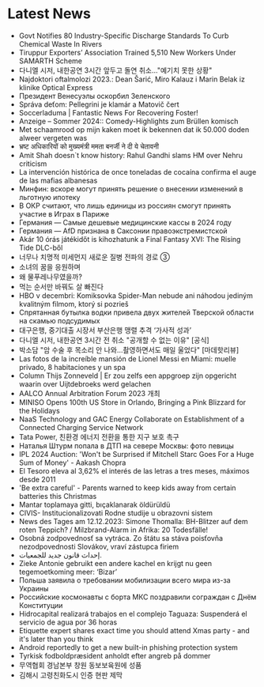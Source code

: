 # Latest News
-  Govt Notifies 80 Industry-Specific Discharge Standards To Curb Chemical Waste In Rivers
-  Tiruppur Exporters’ Association Trained 5,510 New Workers Under SAMARTH Scheme
-  다니엘 시저, 내한공연 3시간 앞두고 돌연 취소…"예기치 못한 상황"
-  Najdoktori oftalmolozi 2023.: Dean Šarić, Miro Kalauz i Marin Belak iz klinike Optical Express
-  Президент Венесуэлы оскорбил Зеленского
-  Správa deťom: Pellegrini je klamár a Matovič čert
-  Soccerladuma | Fantastic News For Recovering Foster!
-  Anzeige – Sommer 2024:: Comedy-Highlights zum Brüllen komisch
-  Met schaamrood op mijn kaken moet ik bekennen dat ik 50.000 doden alweer vergeten was
-  भ्रष्ट अधिकारियों को मुख्यमंत्री ममता बनर्जी ने दी ये चेतावनी
-  Amit Shah doesn`t know history: Rahul Gandhi slams HM over Nehru criticism
-  La intervención histórica de once toneladas de cocaína confirma el auge de las mafias albanesas
-  Минфин: вскоре могут принять решение о внесении изменений в льготную ипотеку
-  В ОКР считают, что лишь единицы из россиян смогут принять участие в Играх в Париже
-  Германия — Самые дешевые медицинские кассы в 2024 году
-  Германия — AfD признана в Саксонии правоэкстремистской
-  Akár 10 órás játékidőt is kihozhatunk a Final Fantasy XVI: The Rising Tide DLC-ből
-  너무나 치명적 미세먼지 새로운 질병 전파의 경로 ③
-  소녀의 꿈을 응원하며
-  왜 물푸레나무였을까?
-  먹는 순서만 바꿔도 살 빠진다
-  HBO v decembri: Komiksovka Spider-Man nebude ani náhodou jediným kvalitným filmom, ktorý si pozrieš
-  Спрятанная бутылка водки привела двух жителей Тверской области на скамью подсудимых
-  대구은행, 중기대출 시장서 부산은행 맹렬 추격 ‘가사적 성과’
-  다니엘 시저, 내한공연 3시간 전 취소 "공개할 수 없는 이유" [공식]
-  박소담 "암 수술 후 목소리 안 나와…촬영하면서도 매일 울었다" [마데핫리뷰]
-  Las fotos de la increíble mansión de Lionel Messi en Miami: muelle privado, 8 habitaciones y un spa
-  Column Thijs Zonneveld | Er zou zelfs een appgroep zijn opgericht waarin over Uijtdebroeks werd gelachen
-  AALCO Annual Arbitration Forum 2023 개최
-  MINISO Opens 100th US Store in Orlando, Bringing a Pink Blizzard for the Holidays
-  NaaS Technology and GAC Energy Collaborate on Establishment of a Connected Charging Service Network
-  Tata Power, 친환경 에너지 전환을 통한 지구 보호 촉구
-  Наталья Штурм попала в ДТП на севере Москвы: фото певицы
-  IPL 2024 Auction: 'Won't be Surprised if Mitchell Starc Goes For a Huge Sum of Money' - Aakash Chopra
-  El Tesoro eleva al 3,62% el interés de las letras a tres meses, máximos desde 2011
-  'Be extra careful' - Parents warned to keep kids away from certain batteries this Christmas
-  Mantar toplamaya gitti, bıçaklanarak öldürüldü
-  CIVIS- Institucionalizovati Rodne studije u obrazovni sistem
-  News des Tages am 12.12.2023: Simone Thomalla: BH-Blitzer auf dem roten Teppich? / Milzbrand-Alarm in Afrika: 20 Todesfälle!
-  Osobná zodpovednosť sa vytráca. Zo štátu sa stáva poisťovňa nezodpovednosti Slovákov, vraví zástupca firiem
-  إحداث قانون جديد للجمعيات.
-  Zieke Antonie gebruikt een andere kachel en krijgt nu geen tegemoetkoming meer: ‘Bizar’
-  Польша заявила о требовании мобилизации всего мира из-за Украины
-  Российские космонавты с борта МКС поздравили сограждан с Днём Конституции
-  Hidrocapital realizará trabajos en el complejo Taguaza: Suspenderá el servicio de agua por 36 horas
-  Etiquette expert shares exact time you should attend Xmas party - and it's later than you think
-  Android reportedly to get a new built-in phishing protection system
-  Tyrkisk fodboldpræsident anholdt efter angreb på dommer
-  무역협회 경남본부 창원 동보보육원에 성품
-  김해시 고령친화도시 인증 현판 제막
